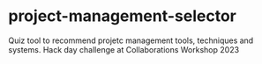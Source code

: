# project-management-selector
Quiz tool to recommend projetc management tools, techniques and systems. Hack day challenge at Collaborations Workshop 2023
